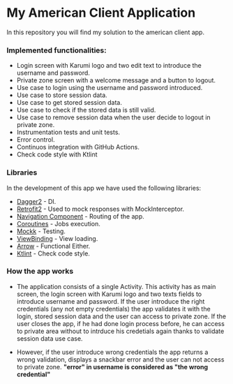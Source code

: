 # My American Client Application

In this repository you will find my solution to the american client app.

### Implemented functionalities:
  - Login screen with Karumi logo and two edit text to introduce the username and password.
  - Private zone screen with a welcome message and a button to logout.
  - Use case to login using the username and password introduced.
  - Use case to store session data.
  - Use case to get stored session data.
  - Use case to check if the stored data is still valid.
  - Use case to remove session data when the user decide to logout in private zone.
  - Instrumentation tests and unit tests.
  - Error control.
  - Continuos integration with GitHub Actions.
  - Check code style with Ktlint

### Libraries

In the development of this app we have used the following libraries:

* [Dagger2](https://dagger.dev/) - DI.
* [Retrofit2](https://square.github.io/retrofit/) - Used to mock responses with MockInterceptor.
* [Navigation Component](https://developer.android.com/guide/navigation/navigation-getting-started) - Routing of the app.
* [Coroutines](https://kotlinlang.org/docs/reference/coroutines-overview.html) - Jobs execution.
* [Mockk](https://mockk.io/) - Testing.
* [ViewBinding](https://developer.android.com/topic/libraries/view-binding) - View loading.
* [Arrow](https://arrow-kt.io/) - Functional Either.
* [Ktlint](https://arrow-kt.io/) - Check code style.

### How the app works

* The application consists of a single Activity. This activity has as main screen, the login screen with Karumi logo and two texts fields to introduce username and password. If the user introduce the right credentials (any not empty credentials) the app validates it with the login, stored session data and the user can access to private zone. If the user closes the app, if he had done login process before, he can access to private area without to intrduce his credetials again thanks to validate session data use case.

* However, if the user introduce wrong credentials the app returns a wrong validation, displays a snackbar error and the user can not access to private zone. **"error" in username is considered as "the wrong credential"**



 

